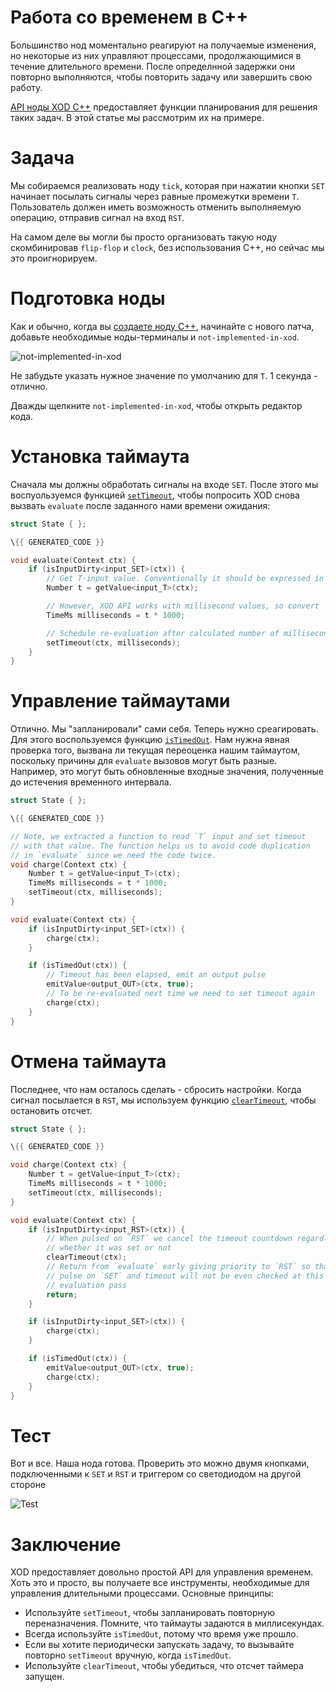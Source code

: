 # Работа со временем в C++

Большинство нод моментально реагируют на получаемые изменения, но некоторые из них управляют процессами, продолжающимися в течение длительного времени. После определнной задержки они повторно выполняются, чтобы повторить задачу или завершить свою работу.

[API ноды XOD C++](/docs/reference/node-cpp-api) предоставляет функции планирования для решения таких задач. В этой статье мы рассмотрим их на примере.

# Задача

Мы собираемся реализовать ноду `tick`, которая при нажатии кнопки `SET` начинает посылать сигналы через равные промежутки времени `T`. Пользователь должен иметь возможность отменить выполняемую операцию, отправив сигнал на вход `RST`.

На самом деле вы могли бы просто организовать такую ноду скомбинировав `flip-flop` и `clock`, без использования C++, но сейчас мы это проигнорируем.

# Подготовка ноды

Как и обычно, когда вы [создаете ноду C++](/docs/guide/nodes-for-xod-in-cpp), начинайте с нового патча, добавьте необходимые ноды-терминалы и `not-implemented-in-xod`.

![`not-implemented-in-xod`](/xod-docs/blob/master/docs/guide/cpp-time/outline.patch.png)

Не забудьте указать нужное значение по умолчанию для `T`. 1 секунда - отлично.

Дважды щелкните `not-implemented-in-xod`, чтобы открыть редактор кода.

# Установка таймаута

Сначала мы должны обработать сигналы на входе `SET`. После этого мы воспуользуемся функцией [`setTimeout`](/docs/reference/node-cpp-api#setTimeout), чтобы попросить XOD снова вызвать `evaluate` после заданного нами времени ожидания:

```c++
struct State { };

\{{ GENERATED_CODE }}

void evaluate(Context ctx) {
    if (isInputDirty<input_SET>(ctx)) {
        // Get T-input value. Conventionally it should be expressed in seconds
        Number t = getValue<input_T>(ctx);

        // However, XOD API works with millisecond values, so convert
        TimeMs milliseconds = t * 1000;

        // Schedule re-evaluation after calculated number of milliseconds
        setTimeout(ctx, milliseconds);
    }
}
```

# Управление таймаутами

Отлично. Мы "запланировали" сами себя. Теперь нужно среагировать. Для этого воспользуемся функцию [`isTimedOut`](/docs/reference/node-cpp-api/#isTimedOut). Нам нужна явная проверка того, вызвана ли текущая переоценка нашим таймаутом, поскольку причины для `evaluate` вызовов могут быть разные. Например, это могут быть обновленные входные значения, полученные до истечения временного интервала.

```c++
struct State { };

\{{ GENERATED_CODE }}

// Note, we extracted a function to read `T` input and set timeout
// with that value. The function helps us to avoid code duplication
// in `evaluate` since we need the code twice.
void charge(Context ctx) {
    Number t = getValue<input_T>(ctx);
    TimeMs milliseconds = t * 1000;
    setTimeout(ctx, milliseconds);
}

void evaluate(Context ctx) {
    if (isInputDirty<input_SET>(ctx)) {
        charge(ctx);
    }

    if (isTimedOut(ctx)) {
        // Timeout has been elapsed, emit an output pulse
        emitValue<output_OUT>(ctx, true);
        // To be re-evaluated next time we need to set timeout again
        charge(ctx);
    }
}
```

# Отмена таймаута

Последнее, что нам осталось сделать - сбросить настройки. Когда сигнал посылается в `RST`, мы используем функцию [`clearTimeout`](/docs/reference/node-cpp-api/#clearTimeout), чтобы остановить отсчет.

```c++
struct State { };

\{{ GENERATED_CODE }}

void charge(Context ctx) {
    Number t = getValue<input_T>(ctx);
    TimeMs milliseconds = t * 1000;
    setTimeout(ctx, milliseconds);
}

void evaluate(Context ctx) {
    if (isInputDirty<input_RST>(ctx)) {
        // When pulsed on `RST` we cancel the timeout countdown regardless
        // whether it was set or not
        clearTimeout(ctx);
        // Return from `evaluate` early giving priority to `RST` so that
        // pulse on `SET` and timeout will not be even checked at this
        // evaluation pass
        return;
    }

    if (isInputDirty<input_SET>(ctx)) {
        charge(ctx);
    }

    if (isTimedOut(ctx)) {
        emitValue<output_OUT>(ctx, true);
        charge(ctx);
    }
}
```

# Тест

Вот и все. Наша нода готова. Проверить это можно двумя кнопками, подключенными к `SET` и `RST` и триггером со светодиодом на другой стороне

![Test](/docs/guide/cpp-time/test.patch.png)

# Заключение

XOD предоставляет довольно простой API для управления временем. Хоть это и просто, вы получаете все инструменты, необходимые для управления длительными процессами. Основные принципы:

* Используйте `setTimeout`, чтобы запланировать повторную переназначения. Помните, что таймауты задаются в миллисекундах.
* Всегда используйте `isTimedOut`, потому что время уже прошло.
* Если вы хотите периодически запускать задачу, то вызывайте повторно `setTimeout` вручную, когда `isTimedOut`.
* Используйте `clearTimeout`, чтобы убедиться, что отсчет таймера запущен.
